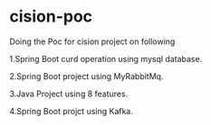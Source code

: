 # cision-poc

Doing the Poc for cision project on following 

1.Spring Boot curd operation using mysql database.

2.Spring Boot project using MyRabbitMq.

3.Java Project using 8 features.

4.Spring Boot projct using Kafka.
